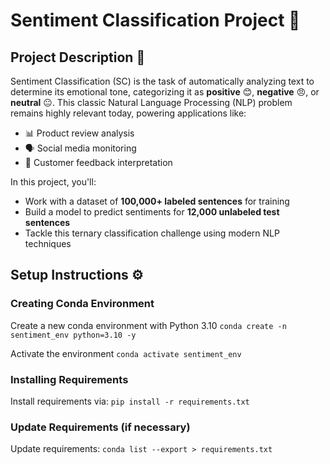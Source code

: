 # Sentiment Classification Project 🌟

## Project Description 📖

Sentiment Classification (SC) is the task of automatically analyzing text to determine its emotional tone, categorizing it as **positive** 😊, **negative** 😠, or **neutral** 😐. This classic Natural Language Processing (NLP) problem remains highly relevant today, powering applications like:

- 📊 Product review analysis
- 🗣️ Social media monitoring
- 💬 Customer feedback interpretation

In this project, you'll:

- Work with a dataset of **100,000+ labeled sentences** for training
- Build a model to predict sentiments for **12,000 unlabeled test sentences**
- Tackle this ternary classification challenge using modern NLP techniques

## Setup Instructions ⚙️

### Creating Conda Environment

Create a new conda environment with Python 3.10
`conda create -n sentiment_env python=3.10 -y`

Activate the environment
`conda activate sentiment_env`

### Installing Requirements

Install requirements via:
`pip install -r requirements.txt`

### Update Requirements (if necessary)

Update requirements:
`conda list --export > requirements.txt`
